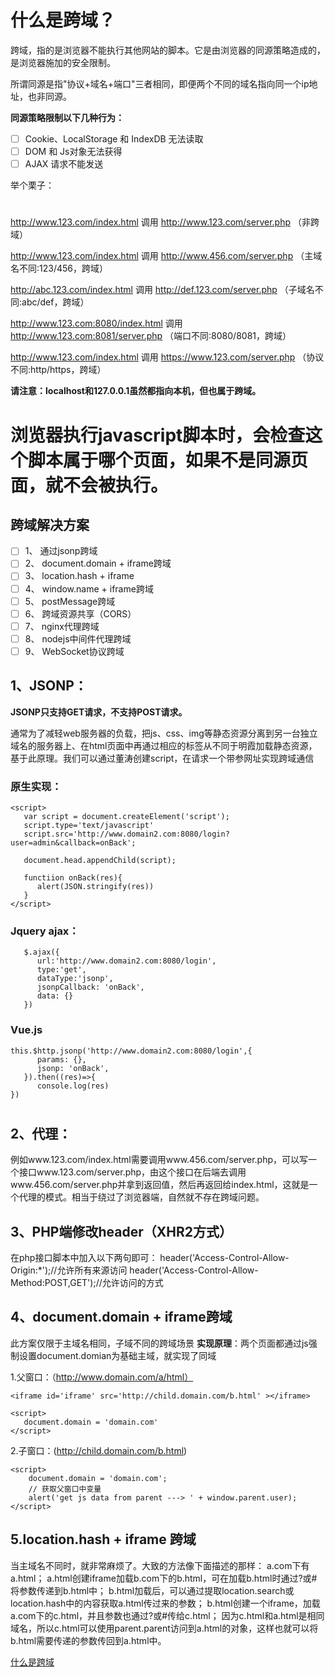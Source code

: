 # 什么是跨域？

跨域，指的是浏览器不能执行其他网站的脚本。它是由浏览器的同源策略造成的，是浏览器施加的安全限制。

所谓同源是指"协议+域名+端口"三者相同，即便两个不同的域名指向同一个ip地址，也非同源。

**同源策略限制以下几种行为：**

- [ ] Cookie、LocalStorage 和 IndexDB 无法读取
- [ ] DOM 和 Js对象无法获得
- [ ] AJAX 请求不能发送

举个栗子：

#


http://www.123.com/index.html 调用 http://www.123.com/server.php （非跨域）

http://www.123.com/index.html 调用 http://www.456.com/server.php （主域名不同:123/456，跨域）

http://abc.123.com/index.html 调用 http://def.123.com/server.php （子域名不同:abc/def，跨域）

http://www.123.com:8080/index.html 调用 http://www.123.com:8081/server.php （端口不同:8080/8081，跨域）

http://www.123.com/index.html 调用 https://www.123.com/server.php （协议不同:http/https，跨域）

**请注意：localhost和127.0.0.1虽然都指向本机，但也属于跨域。**


# 浏览器执行javascript脚本时，会检查这个脚本属于哪个页面，如果不是同源页面，就不会被执行。

## 跨域解决方案

- [ ] 1、 通过jsonp跨域
- [ ] 2、 document.domain + iframe跨域
- [ ] 3、 location.hash + iframe
- [ ] 4、 window.name + iframe跨域
- [ ] 5、 postMessage跨域
- [ ] 6、 跨域资源共享（CORS）
- [ ] 7、 nginx代理跨域
- [ ] 8、 nodejs中间件代理跨域
- [ ] 9、 WebSocket协议跨域

## 1、JSONP：

**JSONP只支持GET请求，不支持POST请求。**


通常为了减轻web服务器的负载，把js、css、img等静态资源分离到另一台独立域名的服务器上、在html页面中再通过相应的标签从不同于明霞加载静态资源，基于此原理。我们可以通过董涛创建script，在请求一个带参网址实现跨域通信

### 原生实现：

```
<script>
   var script = document.createElement('script');
   script.type='text/javascript'
   script.src='http://www.domain2.com:8080/login?user=admin&callback=onBack';

   document.head.appendChild(script);

   functiion onBack(res){
      alert(JSON.stringify(res))
   }
</script>
```
### Jquery ajax：
```
   $.ajax({
      url:'http://www.domain2.com:8080/login',
      type:'get',
      dataType:'jsonp',
      jsonpCallback: 'onBack',
      data: {}
   })

```
### Vue.js

```
this.$http.jsonp('http://www.domain2.com:8080/login',{
      params: {},
      jsonp: 'onBack',
   }).then((res)=>{
      console.log(res)
})
```

#

## 2、代理：

例如www.123.com/index.html需要调用www.456.com/server.php，可以写一个接口www.123.com/server.php，由这个接口在后端去调用www.456.com/server.php并拿到返回值，然后再返回给index.html，这就是一个代理的模式。相当于绕过了浏览器端，自然就不存在跨域问题。

## 3、PHP端修改header（XHR2方式）

在php接口脚本中加入以下两句即可：
header('Access-Control-Allow-Origin:*');//允许所有来源访问
header('Access-Control-Allow-Method:POST,GET');//允许访问的方式


## 4、document.domain + iframe跨域

此方案仅限于主域名相同，子域不同的跨域场景
**实现原理**：两个页面都通过js强制设置document.domian为基础主域，就实现了同域

1.父窗口：（http://www.domain.com/a/html）

```
<iframe id='iframe' src='http://child.domain.com/b.html' ></iframe>

<script>
   document.domain = 'domain.com'
</script>
```


2.子窗口：(http://child.domain.com/b.html)
```
<script>
    document.domain = 'domain.com';
    // 获取父窗口中变量
    alert('get js data from parent ---> ' + window.parent.user);
</script>
```


## 5.location.hash + iframe 跨域

 当主域名不同时，就非常麻烦了。大致的方法像下面描述的那样：
a.com下有a.html；
a.html创建iframe加载b.com下的b.html，可在加载b.html时通过?或#将参数传递到b.html中；
b.html加载后，可以通过提取location.search或location.hash中的内容获取a.html传过来的参数；
b.html创建一个iframe，加载a.com下的c.html，并且参数也通过?或#传给c.html；
因为c.html和a.html是相同域名，所以c.html可以使用parent.parent访问到a.html的对象，这样也就可以将b.html需要传递的参数传回到a.html中。

[什么是跨域](https://segmentfault.com/a/1190000011145364)

